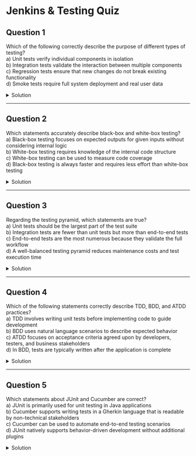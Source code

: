 

# Jenkins & Testing Quiz

## Question 1
Which of the following correctly describe the purpose of different types of testing?  
a) Unit tests verify individual components in isolation  
b) Integration tests validate the interaction between multiple components  
c) Regression tests ensure that new changes do not break existing functionality  
d) Smoke tests require full system deployment and real user data

<details>
  <summary>Solution</summary>

a, b, c

</details>

---

## Question 2
Which statements accurately describe black-box and white-box testing?  
a) Black-box testing focuses on expected outputs for given inputs without considering internal logic  
b) White-box testing requires knowledge of the internal code structure  
c) White-box testing can be used to measure code coverage  
d) Black-box testing is always faster and requires less effort than white-box testing

<details>
  <summary>Solution</summary>

a, b, c

</details>

---

## Question 3
Regarding the testing pyramid, which statements are true?  
a) Unit tests should be the largest part of the test suite  
b) Integration tests are fewer than unit tests but more than end-to-end tests  
c) End-to-end tests are the most numerous because they validate the full workflow  
d) A well-balanced testing pyramid reduces maintenance costs and test execution time

<details>
  <summary>Solution</summary>

a, b, d

</details>

---

## Question 4
Which of the following statements correctly describe TDD, BDD, and ATDD practices?  
a) TDD involves writing unit tests before implementing code to guide development  
b) BDD uses natural language scenarios to describe expected behavior  
c) ATDD focuses on acceptance criteria agreed upon by developers, testers, and business stakeholders  
d) In BDD, tests are typically written after the application is complete

<details>
  <summary>Solution</summary>

a, b, c

</details>

---

## Question 5
Which statements about JUnit and Cucumber are correct?  
a) JUnit is primarily used for unit testing in Java applications  
b) Cucumber supports writing tests in a Gherkin language that is readable by non-technical stakeholders  
c) Cucumber can be used to automate end-to-end testing scenarios  
d) JUnit natively supports behavior-driven development without additional plugins

<details>
  <summary>Solution</summary>

a, b, c

</details>
